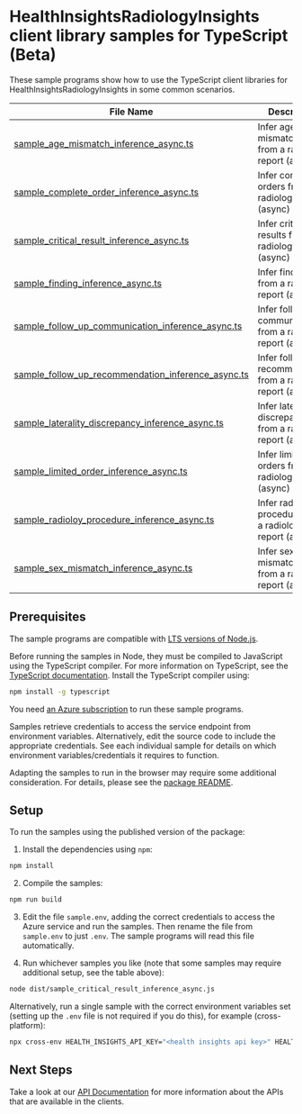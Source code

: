 # HealthInsightsRadiologyInsights client library samples for TypeScript (Beta)

These sample programs show how to use the TypeScript client libraries for HealthInsightsRadiologyInsights in some common scenarios.

| **File Name**                                                                                       | **Description**           |
| --------------------------------------------------------------------------------------------------- | ------------------------- |
| [sample_age_mismatch_inference_async.ts][sample_age_mismatch_inference_async]                       | Infer age mismatches from a radiology report (async) |
| [sample_complete_order_inference_async.ts][sample_complete_order_inference_async]                   | Infer complete orders from a radiology report (async) |
| [sample_critical_result_inference_async.ts][sample_critical_result_inference_async]                 | Infer critical results from a radiology report (async) |
| [sample_finding_inference_async.ts][sample_finding_inference_async]                                 | Infer findings from a radiology report (async) |
| [sample_follow_up_communication_inference_async.ts][sample_follow_up_communication_inference_async] | Infer follow up communications  from a radiology report (async) |
| [sample_follow_up_recommendation_inference_async.ts][sample_follow_up_recommendation_inference_async]| Infer follow up recommendation from a radiology report (async) |
| [sample_laterality_discrepancy_inference_async.ts][sample_laterality_discrepancy_inference_async]   | Infer laterality discrepancies from a radiology report (async) |
| [sample_limited_order_inference_async.ts][sample_limited_order_inference_async]                     | Infer limited orders from a radiology report (async) |
| [sample_radioloy_procedure_inference_async.ts][sample_radioloy_procedure_inference_async]           | Infer radiology procedures from a radiology report (async) |
| [sample_sex_mismatch_inference_async.ts][sample_sex_mismatch_inference_async]                       | Infer sex mismatches from a radiology report (async) |


## Prerequisites

The sample programs are compatible with [LTS versions of Node.js](https://github.com/nodejs/release#release-schedule).

Before running the samples in Node, they must be compiled to JavaScript using the TypeScript compiler. For more information on TypeScript, see the [TypeScript documentation][typescript]. Install the TypeScript compiler using:

```bash
npm install -g typescript
```

You need [an Azure subscription][freesub] to run these sample programs.

Samples retrieve credentials to access the service endpoint from environment variables. Alternatively, edit the source code to include the appropriate credentials. See each individual sample for details on which environment variables/credentials it requires to function.

Adapting the samples to run in the browser may require some additional consideration. For details, please see the [package README][package].

## Setup

To run the samples using the published version of the package:

1. Install the dependencies using `npm`:

```bash
npm install
```

2. Compile the samples:

```bash
npm run build
```

3. Edit the file `sample.env`, adding the correct credentials to access the Azure service and run the samples. Then rename the file from `sample.env` to just `.env`. The sample programs will read this file automatically.

4. Run whichever samples you like (note that some samples may require additional setup, see the table above):

```bash
node dist/sample_critical_result_inference_async.js
```

Alternatively, run a single sample with the correct environment variables set (setting up the `.env` file is not required if you do this), for example (cross-platform):

```bash
npx cross-env HEALTH_INSIGHTS_API_KEY="<health insights api key>" HEALTH_INSIGHTS_ENDPOINT="<health insights endpoint>" node dist/sample_critical_result_inference_async.js
```

## Next Steps

Take a look at our [API Documentation][apiref] for more information about the APIs that are available in the clients.

[sample_age_mismatch_inference_async]: https://github.com/Azure/azure-sdk-for-js/tree/main/sdk/healthinsights/health-insights-radiologyinsights-rest/samples/v1/typescript/src/sample_age_mismatch_inference_async.ts
[sample_complete_order_inference_async]: https://github.com/Azure/azure-sdk-for-js/tree/main/sdk/healthinsights/health-insights-radiologyinsights-rest/samples/v1/typescript/src/sample_complete_order_discrepancy_inference_async.ts
[sample_critical_result_inference_async]: https://github.com/Azure/azure-sdk-for-js/tree/main/sdk/healthinsights/health-insights-radiologyinsights-rest/samples/v1/typescript/src/sample_critical_result_inference_async.ts
[sample_finding_inference_async]: https://github.com/Azure/azure-sdk-for-js/tree/main/sdk/healthinsights/health-insights-radiologyinsights-rest/samples/v1/typescript/src/sample_finding_inference_async.ts
[sample_follow_up_communication_inference_async]: https://github.com/Azure/azure-sdk-for-js/tree/main/sdk/healthinsights/health-insights-radiologyinsights-rest/samples/v1/typescript/src/sample_follow_up_communication_inference_async.ts
[sample_follow_up_recommendation_inference_async]: https://github.com/Azure/azure-sdk-for-js/tree/main/sdk/healthinsights/health-insights-radiologyinsights-rest/samples/v1/typescript/src/sample_follow_up_recommendation_inference_async.ts
[sample_laterality_discrepancy_inference_async]: https://github.com/Azure/azure-sdk-for-js/tree/main/sdk/healthinsights/health-insights-radiologyinsights-rest/samples/v1/typescript/src/sample_laterality_discrepancy_inference_async.ts
[sample_limited_order_inference_async]: https://github.com/Azure/azure-sdk-for-js/tree/main/sdk/healthinsights/health-insights-radiologyinsights-rest/samples/v1/typescript/src/sample_limited_order_discrepancy_inference_async.ts
[sample_radioloy_procedure_inference_async]: https://github.com/Azure/azure-sdk-for-js/tree/main/sdk/healthinsights/health-insights-radiologyinsights-rest/samples/v1/typescript/src/sample_radiology_procedure_inference_async.ts
[sample_sex_mismatch_inference_async]: https://github.com/Azure/azure-sdk-for-js/tree/main/sdk/healthinsights/health-insights-radiologyinsights-rest/samples/v1/typescript/src/sample_sex_mismatch_inference_async.ts
[apiref]: https://docs.microsoft.com/javascript/api
[freesub]: https://azure.microsoft.com/free/
[package]: https://github.com/Azure/azure-sdk-for-js/tree/main/sdk/healthinsights/health-insights-clinicalmatching-rest/README.md
[typescript]: https://www.typescriptlang.org/docs/home.html
